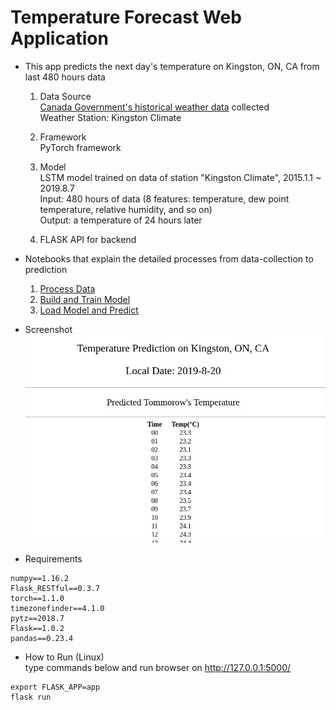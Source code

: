# Temperature Forecast Web Application  

- This app predicts the next day's temperature on Kingston, ON, CA from last 480 hours data

    1) Data Source  
    [Canada Government's historical weather data](http://climate.weather.gc.ca/historical_data/search_historic_data_e.html) collected  
    Weather Station: Kingston Climate
    
    2) Framework  
    PyTorch framework
    
    3) Model  
    LSTM model trained on data of station "Kingston Climate", 2015.1.1 ~ 2019.8.7  
    Input: 480 hours of data (8 features: temperature, dew point temperature, relative humidity, and so on)  
    Output: a temperature of 24 hours later  
    
    4) FLASK API for backend  

- Notebooks that explain the detailed processes from data-collection to prediction  
    1) [Process Data](https://github.com/sijoonlee/deep_learning/blob/master/rnn-weather-forcast-kingston/data_processing_v2.ipynb)  
    2) [Build and Train Model](https://github.com/sijoonlee/deep_learning/blob/master/rnn-weather-forcast-kingston/build_and_save_model_v2.ipynb)  
    3) [Load Model and Predict](https://github.com/sijoonlee/deep_learning/blob/master/rnn-weather-forcast-kingston/prediction_v2.ipynb)  

- Screenshot  
![Screenshot](Screenshot.png)  

- Requirements  
```
numpy==1.16.2
Flask_RESTful==0.3.7
torch==1.1.0
timezonefinder==4.1.0
pytz==2018.7
Flask==1.0.2
pandas==0.23.4
```

- How to Run (Linux)  
type commands below and run browser on http://127.0.0.1:5000/   
```
export FLASK_APP=app
flask run
```



